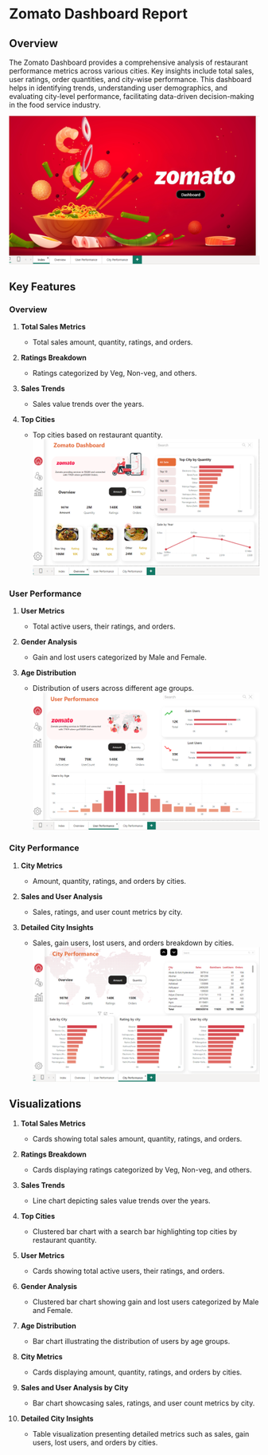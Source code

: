 # Zomato Dashboard Report

## Overview

The Zomato Dashboard provides a comprehensive analysis of restaurant performance metrics across various cities. Key insights include total sales, user ratings, order quantities, and city-wise performance. This dashboard helps in identifying trends, understanding user demographics, and evaluating city-level performance, facilitating data-driven decision-making in the food service industry.

![Image Description](https://github.com/Bharat74309/Zomato-Dashboard/blob/bd4001d323f1be6580b50d8567b5d42b2e05ca66/Screenshot%202024-07-14%20194555.png)
## Key Features

### Overview
1. **Total Sales Metrics**
   - Total sales amount, quantity, ratings, and orders.

2. **Ratings Breakdown**
   - Ratings categorized by Veg, Non-veg, and others.

3. **Sales Trends**
   - Sales value trends over the years.

4. **Top Cities**
   - Top cities based on restaurant quantity.
![Image Description](https://github.com/Bharat74309/Zomato-Dashboard/blob/0d27519b2a0265505a40812bd023af1e7748a7f7/Screenshot%202024-07-14%20194609.png)
### User Performance
1. **User Metrics**
   - Total active users, their ratings, and orders.

2. **Gender Analysis**
   - Gain and lost users categorized by Male and Female.

3. **Age Distribution**
   - Distribution of users across different age groups.
![Image Description](https://github.com/Bharat74309/Zomato-Dashboard/blob/3a9876f8d4e539753a0089b28fefe2f4cde056b1/Screenshot%202024-07-14%20194623.png)
### City Performance
1. **City Metrics**
   - Amount, quantity, ratings, and orders by cities.

2. **Sales and User Analysis**
   - Sales, ratings, and user count metrics by city.

3. **Detailed City Insights**
   - Sales, gain users, lost users, and orders breakdown by cities.
![Image Description](https://github.com/Bharat74309/Zomato-Dashboard/blob/b41a9c794b0c4139164392863e78a00b7538d976/Screenshot%202024-07-14%20194635.png)
## Visualizations

1. **Total Sales Metrics**
   - Cards showing total sales amount, quantity, ratings, and orders.

2. **Ratings Breakdown**
   - Cards displaying ratings categorized by Veg, Non-veg, and others.

3. **Sales Trends**
   - Line chart depicting sales value trends over the years.

4. **Top Cities**
   - Clustered bar chart with a search bar highlighting top cities by restaurant quantity.

5. **User Metrics**
   - Cards showing total active users, their ratings, and orders.

6. **Gender Analysis**
   - Clustered bar chart showing gain and lost users categorized by Male and Female.

7. **Age Distribution**
   - Bar chart illustrating the distribution of users by age groups.

8. **City Metrics**
   - Cards displaying amount, quantity, ratings, and orders by cities.

9. **Sales and User Analysis by City**
   - Bar chart showcasing sales, ratings, and user count metrics by city.

10. **Detailed City Insights**
    - Table visualization presenting detailed metrics such as sales, gain users, lost users, and orders by cities.
